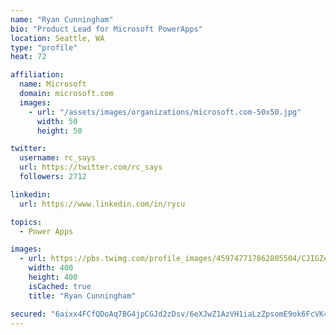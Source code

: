 ```yaml
---
name: "Ryan Cunningham"
bio: "Product Lead for Microsoft PowerApps"
location: Seattle, WA
type: "profile"
heat: 72

affiliation:
  name: Microsoft
  domain: microsoft.com
  images:
    - url: "/assets/images/organizations/microsoft.com-50x50.jpg"
      width: 50
      height: 50

twitter:
  username: rc_says
  url: https://twitter.com/rc_says
  followers: 2712

linkedin:
  url: https://www.linkedin.com/in/rycu

topics:
  - Power Apps

images:
  - url: https://pbs.twimg.com/profile_images/459747717862805504/CJIGZejd_400x400.png
    width: 400
    height: 400
    isCached: true
    title: "Ryan Cunningham"

secured: "6aixx4FCfQDoAq7BG4jpCGJd2zDsv/6eXJwZ1AzVH1iaLzZpsomE9ok6FcVK4xRxBn/vWFv0YricnTY7e/dpA3iCxPO7IBLYYFB9OEQfLo36HJnZCFmzqyrMixYgbB8votMIKxON8CtS7PfM78n3dGQdeRV5dJyIOTr5JUcPL6+CnVkTXWdyAHXGw3MgOdPINw8Q0iGVzQXqNZy9xOs6rD8m3v9HT1dYry/d6ysWN/tM++PdnRHUsvRYN8FDAHSBwgrL8pCJhxL52Ssnmm8pZ99jyG3ZNM6NTiOshHdTLZitbKu/bVBM6NX4dXmqPbs+GSgQ5badObj7Nfh58zohxLzw1fx2ROIWlrhR5Ov4ygVlfYAHyobabbagXLpxDNAZrBuAPTGwUiJiwhAOuZkhNIktF2zyhssnCnQxyPHYcUI=;SKg/ajz8fvKtOKaQ2m1XmA=="
---
```


